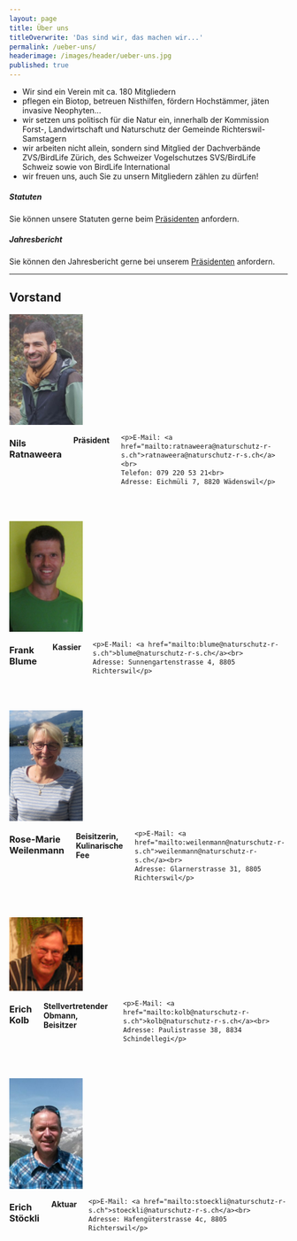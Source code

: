 ```yaml
---
layout: page
title: Über uns
titleOverwrite: 'Das sind wir, das machen wir...'
permalink: /ueber-uns/
headerimage: /images/header/ueber-uns.jpg
published: true
---
```


* Wir sind ein Verein mit ca. 180 Mitgliedern
* pflegen ein Biotop, betreuen Nisthilfen, fördern Hochstämmer, jäten invasive Neophyten...
* wir setzen uns politisch für die Natur ein, innerhalb der Kommission Forst-, Landwirtschaft und Naturschutz der Gemeinde Richterswil-Samstagern
* wir arbeiten nicht allein, sondern sind Mitglied der Dachverbände ZVS/BirdLife Zürich, des Schweizer Vogelschutzes SVS/BirdLife Schweiz sowie von BirdLife International
* wir freuen uns, auch Sie zu unsern Mitgliedern zählen zu dürfen!

##### Statuten

Sie können unsere Statuten gerne beim [Präsidenten][praesident-email] anfordern.

##### Jahresbericht

Sie können den Jahresbericht gerne bei unserem [Präsidenten][praesident-email] anfordern.

<hr>

## Vorstand

<div class="row" style="margin-bottom:50px;">
  <div class="large-2 columns">
    <img width="133" src="/images/ueber-uns/nils_ratnaweera.jpg"/>
  </div>
  <div class="large-10 columns">
    <h3>Nils Ratnaweera</h3>
    <h4>Präsident</h4>

    <p>E-Mail: <a href="mailto:ratnaweera@naturschutz-r-s.ch">ratnaweera@naturschutz-r-s.ch</a><br>
    Telefon: 079 220 53 21<br>
    Adresse: Eichmüli 7, 8820 Wädenswil</p>
  </div>
</div>

<div class="row" style="margin-bottom:50px;">
  <div class="large-2 columns">
    <img width="133" src="/images/ueber-uns/frank_blume.png"/>
  </div>
  <div class="large-10 columns">
      <h3>Frank Blume</h3>
      <h4>Kassier</h4>

    <p>E-Mail: <a href="mailto:blume@naturschutz-r-s.ch">blume@naturschutz-r-s.ch</a><br>
    Adresse: Sunnengartenstrasse 4, 8805 Richterswil</p>
  </div>
</div>

<div class="row" style="margin-bottom:50px;">
  <div class="large-2 columns">
    <img width="133" src="/images/ueber-uns/rose-marie_weilenmann.png"/>
  </div>
  <div class="large-10 columns">
      <h3>Rose-Marie Weilenmann</h3>
      <h4>Beisitzerin, Kulinarische Fee</h4>

    <p>E-Mail: <a href="mailto:weilenmann@naturschutz-r-s.ch">weilenmann@naturschutz-r-s.ch</a><br>
    Adresse: Glarnerstrasse 31, 8805 Richterswil</p>
  </div>
</div>

<div class="row" style="margin-bottom:50px;">
  <div class="large-2 columns">
    <img width="133" src="/images/ueber-uns/erich-kolb.jpg"/>
  </div>
  <div class="large-10 columns">
      <h3>Erich Kolb</h3>
      <h4>Stellvertretender Obmann, Beisitzer</h4>

    <p>E-Mail: <a href="mailto:kolb@naturschutz-r-s.ch">kolb@naturschutz-r-s.ch</a><br>
    Adresse: Paulistrasse 38, 8834 Schindellegi</p>
  </div>
</div>

<div class="row" style="margin-bottom:50px;">
  <div class="large-2 columns">
    <img width="133" src="/images/ueber-uns/erich_stoeckli.jpg"/>
  </div>
  <div class="large-10 columns">
      <h3>Erich Stöckli</h3>
      <h4>Aktuar</h4>

    <p>E-Mail: <a href="mailto:stoeckli@naturschutz-r-s.ch">stoeckli@naturschutz-r-s.ch</a><br>
    Adresse: Hafengüterstrasse 4c, 8805 Richterswil</p>
  </div>
</div>

[praesident-email]: mailto:ratnaweera@naturschutz-r-s.ch
